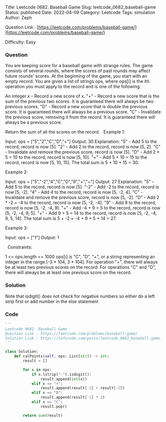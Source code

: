Title: Leetcode 0682. Baseball Game
Slug: leetcode_0682_baseball-game
Status: published
Date: 2022-04-09
Category: Leetcode
Tags: simulation
Author: Zeph

Question Link : [https://leetcode.com/problems/baseball-game/](https://leetcode.com/problems/baseball-game/)

Difficulty: Easy

### Question
You are keeping score for a baseball game with strange rules. The game consists of several rounds, where the scores of past rounds may affect future rounds' scores.
At the beginning of the game, you start with an empty record. You are given a list of strings ops, where ops[i] is the ith operation you must apply to the record and is one of the following:

An integer x - Record a new score of x.
"+" - Record a new score that is the sum of the previous two scores. It is guaranteed there will always be two previous scores.
"D" - Record a new score that is double the previous score. It is guaranteed there will always be a previous score.
"C" - Invalidate the previous score, removing it from the record. It is guaranteed there will always be a previous score.

Return the sum of all the scores on the record.
 
Example 1:

Input: ops = ["5","2","C","D","+"]
Output: 30
Explanation:
"5" - Add 5 to the record, record is now [5].
"2" - Add 2 to the record, record is now [5, 2].
"C" - Invalidate and remove the previous score, record is now [5].
"D" - Add 2 * 5 = 10 to the record, record is now [5, 10].
"+" - Add 5 + 10 = 15 to the record, record is now [5, 10, 15].
The total sum is 5 + 10 + 15 = 30.

Example 2:

Input: ops = ["5","-2","4","C","D","9","+","+"]
Output: 27
Explanation:
"5" - Add 5 to the record, record is now [5].
"-2" - Add -2 to the record, record is now [5, -2].
"4" - Add 4 to the record, record is now [5, -2, 4].
"C" - Invalidate and remove the previous score, record is now [5, -2].
"D" - Add 2 * -2 = -4 to the record, record is now [5, -2, -4].
"9" - Add 9 to the record, record is now [5, -2, -4, 9].
"+" - Add -4 + 9 = 5 to the record, record is now [5, -2, -4, 9, 5].
"+" - Add 9 + 5 = 14 to the record, record is now [5, -2, -4, 9, 5, 14].
The total sum is 5 + -2 + -4 + 9 + 5 + 14 = 27.

Example 3:

Input: ops = ["1"]
Output: 1

 
Constraints:

1 <= ops.length <= 1000
ops[i] is "C", "D", "+", or a string representing an integer in the range [-3 * 104, 3 * 104].
For operation "+", there will always be at least two previous scores on the record.
For operations "C" and "D", there will always be at least one previous score on the record.

### Solution

Note that isdigit() does not check for negative numbers so either do a left strip first or add number in the else statement


### Code
```python
'''
Leetcode 0682. Baseball Game
Question Link : https://leetcode.com/problems/baseball-game/
Solution Link : https://tofucode.com/posts/leetcode_0682_baseball-game.html
'''

class Solution:
    def calPoints(self, ops: List[str]) -> int:
        result = []

        for x in ops:
            if x.lstrip("-").isdigit():
                result.append(int(x))
            elif x == "+":
                result.append(result[-1] + result[-2])
            elif x == "D":
                result.append(result[-1] * 2)
            elif x == "C":
                result.pop()

        return sum(result)
```

